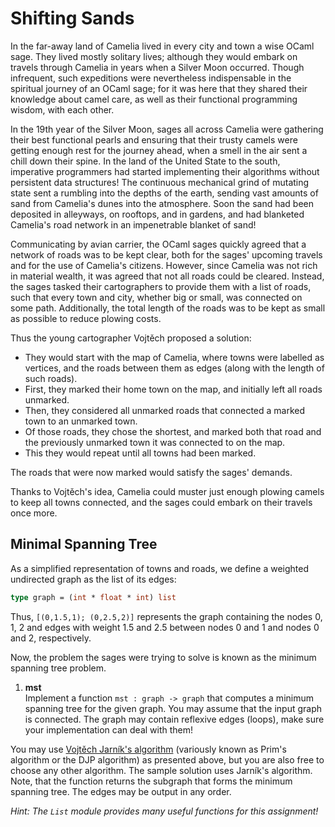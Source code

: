 # Shifting Sands
In the far-away land of Camelia lived in every city and town a wise OCaml sage. They lived mostly solitary lives; although they would embark on travels through Camelia in years when a Silver Moon occurred. Though infrequent, such expeditions were nevertheless indispensable in the spiritual journey of an OCaml sage; for it was here that they shared their knowledge about camel care, as well as their functional programming wisdom, with each other.

In the 19th year of the Silver Moon, sages all across Camelia were gathering their best functional pearls and ensuring that their trusty camels were getting enough rest for the journey ahead, when a smell in the air sent a chill down their spine. In the land of the United State to the south, imperative programmers had started implementing their algorithms without persistent data structures! The continuous mechanical grind of mutating state sent a rumbling into the depths of the earth, sending vast amounts of sand from Camelia's dunes into the atmosphere. Soon the sand had been deposited in alleyways, on rooftops, and in gardens, and had blanketed Camelia's road network in an impenetrable blanket of sand!

Communicating by avian carrier, the OCaml sages quickly agreed that a network of roads was to be kept clear, both for the sages' upcoming travels and for the use of Camelia's citizens. However, since Camelia was not rich in material wealth, it was agreed that not all roads could be cleared. Instead, the sages tasked their cartographers to provide them with a list of roads, such that every town and city, whether big or small, was connected on some path. Additionally, the total length of the roads was to be kept as small as possible to reduce plowing costs.

Thus the young cartographer Vojtěch proposed a solution:

- They would start with the map of Camelia, where towns were labelled as vertices, and the roads between them as edges (along with the length of such roads).
- First, they marked their home town on the map, and initially left all roads unmarked.
- Then, they considered all unmarked roads that connected a marked town to an unmarked town.
- Of those roads, they chose the shortest, and marked both that road and the previously unmarked town it was connected to on the map.
- This they would repeat until all towns had been marked.

The roads that were now marked would satisfy the sages' demands.

Thanks to Vojtěch's idea, Camelia could muster just enough plowing camels to keep all towns connected, and the sages could embark on their travels once more.

## Minimal Spanning Tree
As a simplified representation of towns and roads, we define a weighted undirected graph as the list of its edges:

```ocaml
type graph = (int * float * int) list
```
Thus, `[(0,1.5,1); (0,2.5,2)]` represents the graph containing the nodes $0$, $1$, $2$ and edges with weight $1.5$ and $2.5$ between nodes $0$ and $1$ and nodes $0$ and $2$, respectively.

Now, the problem the sages were trying to solve is known as the minimum spanning tree problem.

1. **mst**  
    Implement a function `mst : graph -> graph` that computes a minimum spanning tree for the given graph. You may assume that the input graph is connected. The graph may contain reflexive edges (loops), make sure your implementation can deal with them!

You may use [Vojtěch Jarník's algorithm](https://en.wikipedia.org/wiki/Prim%27s_algorithm) (variously known as Prim's algorithm or the DJP algorithm) as presented above, but you are also free to choose any other algorithm. The sample solution uses Jarník's algorithm. Note, that the function returns the subgraph that forms the minimum spanning tree. The edges may be output in any order.

*Hint: The `List` module provides many useful functions for this assignment!*
